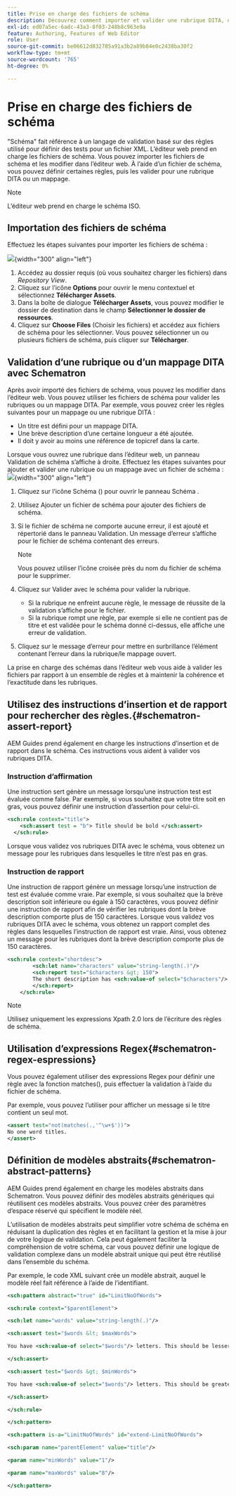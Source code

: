 ```yaml
---
title: Prise en charge des fichiers de schéma
description: Découvrez comment importer et valider une rubrique DITA, utiliser l’insertion d’instructions de rapport pour rechercher des règles, utiliser des expressions regex et définir des modèles abstraits dans les fichiers de schéma d’AEM Guides.
exl-id: ed07a5ec-6adc-43a3-8f03-248b8c963e9a
feature: Authoring, Features of Web Editor
role: User
source-git-commit: be06612d832785a91a3b2a89b84e0c2438ba30f2
workflow-type: tm+mt
source-wordcount: '765'
ht-degree: 0%

---
```


# Prise en charge des fichiers de schéma

&quot;Schéma&quot; fait référence à un langage de validation basé sur des règles utilisé pour définir des tests pour un fichier XML. L’éditeur web prend en charge les fichiers de schéma. Vous pouvez importer les fichiers de schéma et les modifier dans l’éditeur web. À l’aide d’un fichier de schéma, vous pouvez définir certaines règles, puis les valider pour une rubrique DITA ou un mappage.

>[!NOTE]
>
> L’éditeur web prend en charge le schéma ISO.


## Importation des fichiers de schéma

Effectuez les étapes suivantes pour importer les fichiers de schéma :

![](images/scematron-panel-add.png){width="300" align="left"}

1. Accédez au dossier requis (où vous souhaitez charger les fichiers) dans *Repository View*.
1. Cliquez sur l’icône **Options** pour ouvrir le menu contextuel et sélectionnez **Télécharger Assets**.
1. Dans la boîte de dialogue **Télécharger Assets**, vous pouvez modifier le dossier de destination dans le champ **Sélectionner le dossier de ressources**.
1. Cliquez sur **Choose Files** (Choisir les fichiers) et accédez aux fichiers de schéma pour les sélectionner. Vous pouvez sélectionner un ou plusieurs fichiers de schéma, puis cliquer sur **Télécharger**.

## Validation d’une rubrique ou d’un mappage DITA avec Schematron

Après avoir importé des fichiers de schéma, vous pouvez les modifier dans l’éditeur web. Vous pouvez utiliser les fichiers de schéma pour valider les rubriques ou un mappage DITA. Par exemple, vous pouvez créer les règles suivantes pour un mappage ou une rubrique DITA :

* Un titre est défini pour un mappage DITA.
* Une brève description d’une certaine longueur a été ajoutée.
* Il doit y avoir au moins une référence de topicref dans la carte.

Lorsque vous ouvrez une rubrique dans l’éditeur web, un panneau Validation de schéma s’affiche à droite. Effectuez les étapes suivantes pour ajouter et valider une rubrique ou un mappage avec un fichier de schéma :
![](images/schematron-validate.png){width="300" align="left"}

1. Cliquez sur l’icône Schéma () pour ouvrir le panneau Schéma .
1. Utilisez Ajouter un fichier de schéma pour ajouter des fichiers de schéma.
1. Si le fichier de schéma ne comporte aucune erreur, il est ajouté et répertorié dans le panneau Validation. Un message d’erreur s’affiche pour le fichier de schéma contenant des erreurs.
   >[!NOTE]
   >
   >Vous pouvez utiliser l’icône croisée près du nom du fichier de schéma pour le supprimer.
1. Cliquez sur Valider avec le schéma pour valider la rubrique.

   * Si la rubrique ne enfreint aucune règle, le message de réussite de la validation s’affiche pour le fichier.
   * Si la rubrique rompt une règle, par exemple si elle ne contient pas de titre et est validée pour le schéma donné ci-dessus, elle affiche une erreur de validation.

1. Cliquez sur le message d’erreur pour mettre en surbrillance l’élément contenant l’erreur dans la rubrique/le mappage ouvert.

La prise en charge des schémas dans l’éditeur web vous aide à valider les fichiers par rapport à un ensemble de règles et à maintenir la cohérence et l’exactitude dans les rubriques.

## Utilisez des instructions d’insertion et de rapport pour rechercher des règles.{#schematron-assert-report}

AEM Guides prend également en charge les instructions d’insertion et de rapport dans le schéma. Ces instructions vous aident à valider vos rubriques DITA.

### Instruction d’affirmation

Une instruction sert génère un message lorsqu’une instruction test est évaluée comme false. Par exemple, si vous souhaitez que votre titre soit en gras, vous pouvez définir une instruction d’assertion pour celui-ci.

```XML
<sch:rule context="title"> 
    <sch:assert test = "b"> Title should be bold </sch:assert>
  </sch:rule>
```

Lorsque vous validez vos rubriques DITA avec le schéma, vous obtenez un message pour les rubriques dans lesquelles le titre n’est pas en gras.

### Instruction de rapport

Une instruction de rapport génère un message lorsqu’une instruction de test est évaluée comme vraie. Par exemple, si vous souhaitez que la brève description soit inférieure ou égale à 150 caractères, vous pouvez définir une instruction de rapport afin de vérifier les rubriques dont la brève description comporte plus de 150 caractères.
Lorsque vous validez vos rubriques DITA avec le schéma, vous obtenez un rapport complet des règles dans lesquelles l’instruction de rapport est vraie. Ainsi, vous obtenez un message pour les rubriques dont la brève description comporte plus de 150 caractères.


```XML
<sch:rule context="shortdesc"> 
        <sch:let name="characters" value="string-length(.)"/> 
        <sch:report test="$characters &gt; 150">  
        The short description has <sch:value-of select="$characters"/> characters. It should contain more than 150 characters.      
        </sch:report>   
    </sch:rule> 
```

>[!NOTE]
>
> Utilisez uniquement les expressions Xpath 2.0 lors de l’écriture des règles de schéma.

## Utilisation d’expressions Regex{#schematron-regex-espressions}

Vous pouvez également utiliser des expressions Regex pour définir une règle avec la fonction matches(), puis effectuer la validation à l’aide du fichier de schéma.

Par exemple, vous pouvez l’utiliser pour afficher un message si le titre contient un seul mot.

```XML
<assert test="not(matches(.,'^\w+$'))"> 
No one word titles.
</assert>  
```


## Définition de modèles abstraits{#schematron-abstract-patterns}

AEM Guides prend également en charge les modèles abstraits dans Schematron. Vous pouvez définir des modèles abstraits génériques qui réutilisent ces modèles abstraits.  Vous pouvez créer des paramètres d’espace réservé qui spécifient le modèle réel.


L’utilisation de modèles abstraits peut simplifier votre schéma de schéma en réduisant la duplication des règles et en facilitant la gestion et la mise à jour de votre logique de validation. Cela peut également faciliter la compréhension de votre schéma, car vous pouvez définir une logique de validation complexe dans un modèle abstrait unique qui peut être réutilisé dans l’ensemble du schéma.


Par exemple, le code XML suivant crée un modèle abstrait, auquel le modèle réel fait référence à l’aide de l’identifiant.

```XML
<sch:pattern abstract="true" id="LimitNoOfWords"> 

<sch:rule context="$parentElement"> 

<sch:let name="words" value="string-length(.)"/> 

<sch:assert test="$words &lt; $maxWords"> 

You have <sch:value-of select="$words"/> letters. This should be lesser than <sch:value-of select="$maxWords"/>. 

</sch:assert>  

<sch:assert test="$words &gt; $minWords"> 

You have <sch:value-of select="$words"/> letters. This should be greater than <sch:value-of select="$minWords"/>. 

</sch:assert>  

</sch:rule> 

</sch:pattern> 

<sch:pattern is-a="LimitNoOfWords" id="extend-LimitNoOfWords"> 

<sch:param name="parentElement" value="title"/> 

<param name="minWords" value="1"/> 

<param name="maxWords" value="8"/> 

</sch:pattern> 
```
